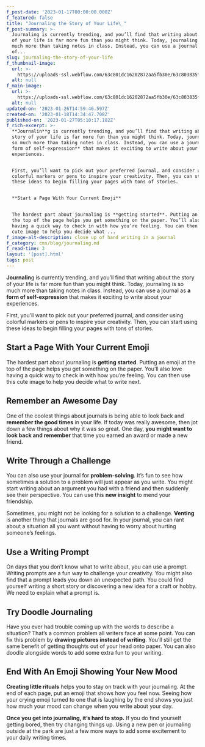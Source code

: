 ```yaml
---
f_post-date: '2023-01-17T00:00:00.000Z'
f_featured: false
title: "Journaling the Story of Your Life\_"
f_post-summary: >-
  Journaling is currently trending, and you’ll find that writing about the story
  of your life is far more fun than you might think. Today, journaling is so
  much more than taking notes in class. Instead, you can use a journal as a form
  of...
slug: journaling-the-story-of-your-life
f_thumbnail-image:
  url: >-
    https://uploads-ssl.webflow.com/63c801dc16202872aa5fb30e/63c803835f4ee926ccfc9c42_journaling.jpg
  alt: null
f_main-image:
  url: >-
    https://uploads-ssl.webflow.com/63c801dc16202872aa5fb30e/63c803835f4ee926ccfc9c42_journaling.jpg
  alt: null
updated-on: '2023-01-26T14:59:46.597Z'
created-on: '2023-01-18T14:34:47.708Z'
published-on: '2023-01-27T05:10:17.102Z'
f_rich-excerpt: >-
  **Journalin**g is currently trending, and you’ll find that writing about the
  story of your life is far more fun than you might think. Today, journaling is
  so much more than taking notes in class. Instead, you can use a journal as **a
  form of self-expression** that makes it exciting to write about your
  experiences.


  First, you’ll want to pick out your preferred journal, and consider using
  colorful markers or pens to inspire your creativity. Then, you can start using
  these ideas to begin filling your pages with tons of stories.


  **Start a Page With Your Current Emoji**


  The hardest part about journaling is **getting started**. Putting an emoji at
  the top of the page helps you get something on the paper. You’ll also love
  having a quick way to check in with how you’re feeling. You can then use this
  cute image to help you decide what ...
f_image-alt-description: close up of hand writing in a journal
f_category: cms/blog/journaling.md
f_read-time: 3
layout: '[post].html'
tags: post
---
```


**Journalin**g is currently trending, and you’ll find that writing about the story of your life is far more fun than you might think. Today, journaling is so much more than taking notes in class. Instead, you can use a journal as **a form of self-expression** that makes it exciting to write about your experiences.

First, you’ll want to pick out your preferred journal, and consider using colorful markers or pens to inspire your creativity. Then, you can start using these ideas to begin filling your pages with tons of stories.

Start a Page With Your Current Emoji
------------------------------------

The hardest part about journaling is **getting started**. Putting an emoji at the top of the page helps you get something on the paper. You’ll also love having a quick way to check in with how you’re feeling. You can then use this cute image to help you decide what to write next.

Remember an Awesome Day
-----------------------

One of the coolest things about journals is being able to look back and **remember the good times** in your life. If today was really awesome, then jot down a few things about why it was so great. One day, **you might want to look back and remember** that time you earned an award or made a new friend.

Write Through a Challenge
-------------------------

You can also use your journal for **problem-solving**. It’s fun to see how sometimes a solution to a problem will just appear as you write. You might start writing about an argument you had with a friend and then suddenly see their perspective. You can use this **new insight** to mend your friendship.

Sometimes, you might not be looking for a solution to a challenge. **Venting** is another thing that journals are good for. In your journal, you can rant about a situation all you want without having to worry about hurting someone’s feelings. 

Use a Writing Prompt
--------------------

On days that you don’t know what to write about, you can use a prompt. Writing prompts are a fun way to challenge your creativity. You might also find that a prompt leads you down an unexpected path. You could find yourself writing a short story or discovering a new idea for a craft or hobby. We need to explain what a prompt is.

Try Doodle Journaling
---------------------

Have you ever had trouble coming up with the words to describe a situation? That’s a common problem all writers face at some point. You can fix this problem by **drawing pictures instead of writing**. You’ll still get the same benefit of getting thoughts out of your head onto paper. You can also doodle alongside words to add some extra fun to your writing. 

End With An Emoji Showing Your New Mood
---------------------------------------

**Creating little rituals** helps you to stay on track with your journaling. At the end of each page, put an emoji that shows how you feel now. Seeing how your crying emoji turned to one that is laughing by the end shows you just how much your mood can change when you write about your day.

**Once you get into journaling, it’s hard to stop.** If you do find yourself getting bored, then try changing things up. Using a new pen or journaling outside at the park are just a few more ways to add some excitement to your daily writing times.
